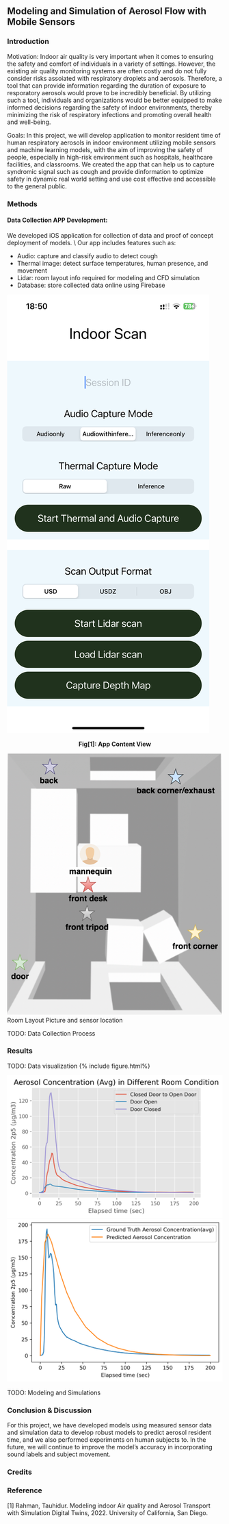 ## Modeling and Simulation of Aerosol Flow with Mobile Sensors

### Introduction
Motivation:
Indoor air quality is very important when it comes to ensuring the safety and comfort of individuals in a variety of settings. However, the existing air quality monitoring systems are often costly and do not fully consider risks assoiated with respiratory droplets and aerosols. Therefore, a tool that can provide information regarding the duration of exposure to resporatory aerosols would prove to be incredibly beneficial. By utilizing such a tool, individuals and organizations would be better equipped to make informed decisions regarding the safety of indoor environments, thereby minimizing the risk of respiratory infections and promoting overall health and well-being.

Goals:
In this project, we will develop application to monitor resident time of human respiratory aerosols in indoor environment utilizing mobile sensors and machine learning models, with the aim of improving the safety of people, especially in high-risk environment such as hospitals, healthcare facilities, and classrooms. We created the app that can help us to capture syndromic signal such as cough and provide dinformation to optimize safety in dynamic real world setting and use cost effective and accessible to the general public.

### Methods
#### Data Collection APP Development:
We developed iOS application for collection of data and proof of concept deployment of models. \\
Our app includes features such as: 
* Audio: capture and classify audio to detect cough
* Thermal image: detect surface temperatures, human presence, and movement
* Lidar: room layout info required for modeling and CFD simulation
* Database: store collected data online using Firebase


![image1](/assets/app_view.png )
<figcaption align = "center"><b>Fig[1]: App Content View</b></figcaption>

![image2](/assets/room_layout.png "Image caption")
Room Layout Picture and sensor location


TODO: Data Collection Process




### Results
TODO: Data visualization
{% include figure.html%}

![image3](/assets/room_condition.png)
![image4](/assets/model_prediction.png)


TODO: Modeling and Simulations

### Conclusion & Discussion
For this project, we have developed models using measured sensor data and simulation data to develop robust models to predict aerosol resident time, and we also performed experiments on human subjects to. In the future, we will continue to improve the model’s accuracy in incorporating sound labels and subject movement.

### Credits

### Reference
[1] Rahman, Tauhidur. Modeling indoor Air quality and Aerosol Transport with Simulation Digital Twins, 2022. University of California, San Diego.
